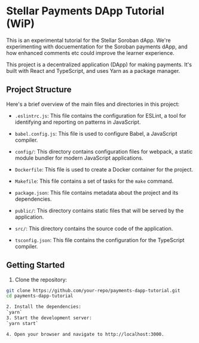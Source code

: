 # Stellar Payments DApp Tutorial (WiP)

This is an experimental tutorial for the Stellar Soroban dApp. We're experimenting with docuementation for the Soroban payments dApp, and how enhanced comments etc could improve the learner experience.

This project is a decentralized application (DApp) for making payments. It's built with React and TypeScript, and uses Yarn as a package manager.

## Project Structure

Here's a brief overview of the main files and directories in this project:

- `.eslintrc.js`: This file contains the configuration for ESLint, a tool for identifying and reporting on patterns in JavaScript.

- `babel.config.js`: This file is used to configure Babel, a JavaScript compiler.

- `config/`: This directory contains configuration files for webpack, a static module bundler for modern JavaScript applications.

- `Dockerfile`: This file is used to create a Docker container for the project.

- `Makefile`: This file contains a set of tasks for the `make` command.

- `package.json`: This file contains metadata about the project and its dependencies.

- `public/`: This directory contains static files that will be served by the application.

- `src/`: This directory contains the source code of the application.

- `tsconfig.json`: This file contains the configuration for the TypeScript compiler.

## Getting Started

1. Clone the repository:

```sh
git clone https://github.com/your-repo/payments-dapp-tutorial.git
cd payments-dapp-tutorial

2. Install the dependencies:
`yarn`
3. Start the development server:
`yarn start`

4. Open your browser and navigate to http://localhost:3000.